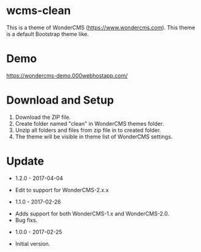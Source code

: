 # wcms-clean
This is a theme of WonderCMS (https://www.wondercms.com). This theme is a default Bootstrap theme like.

# Demo
https://wondercms-demo.000webhostapp.com/

# Download and Setup
1. Download the ZIP file.
2. Create folder named "clean" in WonderCMS themes folder.
3. Unzip all folders and files from zip file in to created folder.
4. The theme will be visible in theme list of WonderCMS settings.

# Update
* 1.2.0 - 2017-04-04
 - Edit to support for WonderCMS-2.x.x
* 1.1.0 - 2017-02-26
 - Adds support for both WonderCMS-1.x and WonderCMS-2.0.
 - Bug fixs.
* 1.0.0 - 2017-02-25
 - Initial version.
 
